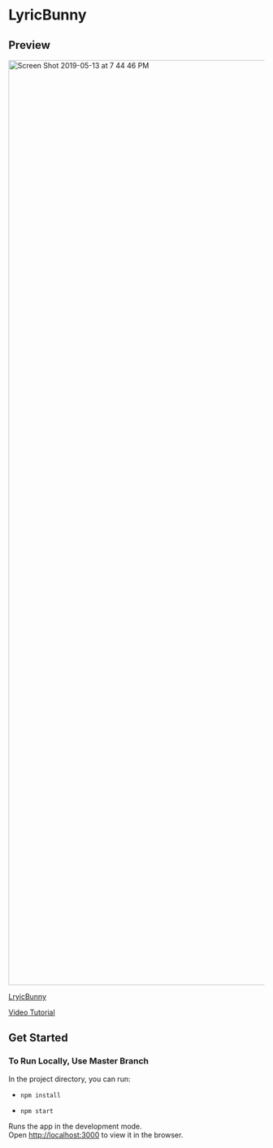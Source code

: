 # LyricBunny

## Preview

 <img width="1819" alt="Screen Shot 2019-05-13 at 7 44 46 PM" src="https://user-images.githubusercontent.com/43793510/57661139-9ae9f680-75b7-11e9-860b-253c8778c79c.png">

 [LryicBunny](https://lyricbunny.herokuapp.com/)

 [Video Tutorial](https://www.youtube.com/watch?v=1iLZerSznxk&t=2s)


## Get Started

### To Run Locally, Use Master Branch

In the project directory, you can run:

* `npm install`

* `npm start`

Runs the app in the development mode.<br>
Open [http://localhost:3000](http://localhost:3000) to view it in the browser.
